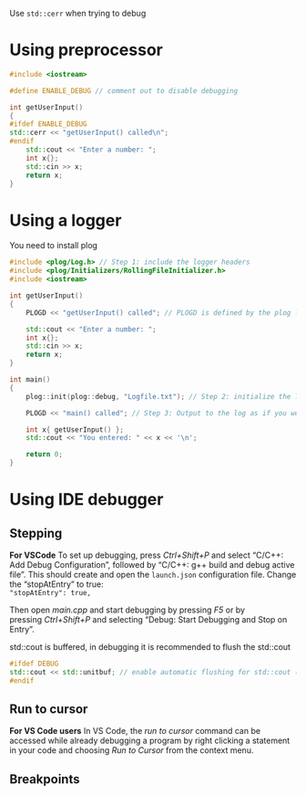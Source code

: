 Use `std::cerr` when trying to debug


# Using preprocessor
```c++
#include <iostream>

#define ENABLE_DEBUG // comment out to disable debugging

int getUserInput()
{
#ifdef ENABLE_DEBUG
std::cerr << "getUserInput() called\n";
#endif
	std::cout << "Enter a number: ";
	int x{};
	std::cin >> x;
	return x;
}
```


# Using a logger
You need to install plog
```cpp
#include <plog/Log.h> // Step 1: include the logger headers
#include <plog/Initializers/RollingFileInitializer.h>
#include <iostream>

int getUserInput()
{
	PLOGD << "getUserInput() called"; // PLOGD is defined by the plog library

	std::cout << "Enter a number: ";
	int x{};
	std::cin >> x;
	return x;
}

int main()
{
	plog::init(plog::debug, "Logfile.txt"); // Step 2: initialize the logger

	PLOGD << "main() called"; // Step 3: Output to the log as if you were writing to the console

	int x{ getUserInput() };
	std::cout << "You entered: " << x << '\n';

	return 0;
}
```


# Using IDE debugger 

## Stepping
**For VSCode**
To set up debugging, press _Ctrl+Shift+P_ and select “C/C++: Add Debug Configuration”, followed by “C/C++: g++ build and debug active file”. This should create and open the `launch.json` configuration file. Change the “stopAtEntry” to true:  
`"stopAtEntry": true,`

Then open _main.cpp_ and start debugging by pressing _F5_ or by pressing _Ctrl+Shift+P_ and selecting “Debug: Start Debugging and Stop on Entry”.

std::cout is buffered, in debugging it is recommended to flush the std::cout
```cpp
#ifdef DEBUG
std::cout << std::unitbuf; // enable automatic flushing for std::cout (for debugging)
#endif
```


## Run to cursor
**For VS Code users**
In VS Code, the _run to cursor_ command can be accessed while already debugging a program by right clicking a statement in your code and choosing _Run to Cursor_ from the context menu.

## Breakpoints